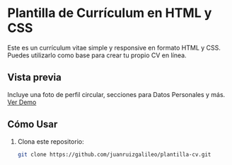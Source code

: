 # Plantilla de Currículum en HTML y CSS

Este es un currículum vitae simple y responsive en formato HTML y CSS. Puedes utilizarlo como base para crear tu propio CV en línea.

## Vista previa

Incluye una foto de perfil circular, secciones para Datos Personales y más. [Ver Demo](juanruiz.github.io)

## Cómo Usar

1. Clona este repositorio:

   ```bash
   git clone https://github.com/juanruizgalileo/plantilla-cv.git
